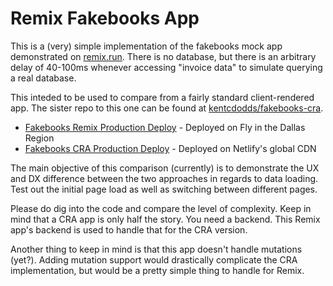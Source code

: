 # Remix Fakebooks App

This is a (very) simple implementation of the fakebooks mock app demonstrated on [remix.run](https://remix.run). There is no database, but there is an arbitrary delay of 40-100ms whenever accessing "invoice data" to simulate querying a real database.

This inteded to be used to compare from a fairly standard client-rendered app. The sister repo to this one can be found at [kentcdodds/fakebooks-cra](https://github.com/kentcdodds/fakebooks-cra).

- [Fakebooks Remix Production Deploy](https://fakebooks-remix-1b16.fly.dev) - Deployed on Fly in the Dallas Region
- [Fakebooks CRA Production Deploy](https://fakebooks-cra.netlify.app) - Deployed on Netlify's global CDN

The main objective of this comparison (currently) is to demonstrate the UX and DX difference between the two approaches in regards to data loading. Test out the initial page load as well as switching between different pages.

Please do dig into the code and compare the level of complexity. Keep in mind that a CRA app is only half the story. You need a backend. This Remix app's backend is used to handle that for the CRA version.

Another thing to keep in mind is that this app doesn't handle mutations (yet?). Adding mutation support would drastically complicate the CRA implementation, but would be a pretty simple thing to handle for Remix.

